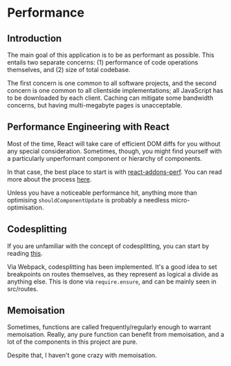 # Performance

## Introduction

The main goal of this application is to be as performant as possible.
This entails two separate concerns: (1) performance of code operations themselves,
and (2) size of total codebase.

The first concern is one common to all software projects, and the second concern
is one common to all clientside implementations; all JavaScript has to be downloaded
by each client. Caching can mitigate some bandwidth concerns, but having
multi-megabyte pages is unacceptable.

## Performance Engineering with React

Most of the time, React will take care of efficient DOM diffs for you without any special consideration. Sometimes, though, you might find yourself with a particularly unperformant component or hierarchy of components.

In that case, the best place to start is with [react-addons-perf](https://www.npmjs.com/package/react-addons-perf). You can read more about the process [here](http://benchling.engineering/performance-engineering-with-react/).

Unless you have a noticeable performance hit, anything more than optimising `shouldComponentUpdate` is probably a needless micro-optimisation.

## Codesplitting

If you are unfamiliar with the concept of codesplitting, you can start by reading [this](https://webpack.github.io/docs/code-splitting.html).

Via Webpack, codesplitting has been implemented. It's a good idea to set breakpoints on routes themselves, as they represent as logical a divide as anything else. This is
done via `require.ensure`, and can be mainly seen in src/routes.

## Memoisation

Sometimes, functions are called frequently/regularly enough to warrant memoisation. Really, any pure function can benefit from memoisation, and a lot of the components in this project are pure.

Despite that, I haven't gone crazy with memoisation.
